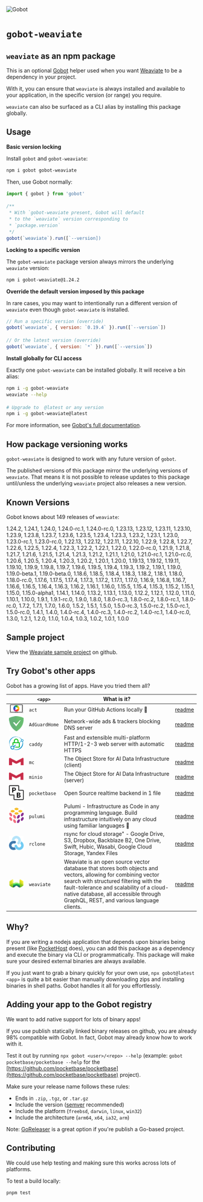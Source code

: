 ![Gobot](https://raw.githubusercontent.com/benallfree/gobot/v1.0.0-alpha.14/assets/gobot-banner-300x.png)

# `gobot-weaviate`

## `weaviate` as an npm package

This is an optional [Gobot](https://github.com/benallfree/gobot) helper used when you want [Weaviate](https://weaviate.io) to be a dependency in your project.

With it, you can ensure that `weaviate` is always installed and available to your application, in the specific version (or range) you require.

`weaviate` can also be surfaced as a CLI alias by installing this package globally.

## Usage

**Basic version locking**

Install `gobot` and `gobot-weaviate`:

```bash
npm i gobot gobot-weaviate
```

Then, use Gobot normally:

```js
import { gobot } from 'gobot'

/**
 * With `gobot-weaviate present, Gobot will default
 * to the `weaviate` version corresponding to
 * `package.version`
 */
gobot(`weaviate`).run([`--version])
```

**Locking to a specific version**

The `gobot-weaviate` package version always mirrors the underlying `weaviate` version:

```bash
npm i gobot-weaviate@1.24.2
```

**Override the default version imposed by this package**

In rare cases, you may want to intentionally run a different version of `weaviate` even though `gobot-weaviate` is installed.

```js
// Run a specific version (override)
gobot(`weaviate`, { version: `0.19.4` }).run([`--version`])

// Or the latest version (override)
gobot(`weaviate`, { version: `*` }).run([`--version`])
```

**Install globally for CLI access**

Exactly one `gobot-weaviate` can be installed globally. It will receive a bin alias:

```bash
npm i -g gobot-weaviate
weaviate --help

# Upgrade to  @latest or any version
npm i -g gobot-weaviate@latest
```

For more information, see [Gobot's full documentation](https://github.com/benallfree/gobot).

## How package versioning works

`gobot-weaviate` is designed to work with any future version of `gobot`.

The published versions of this package mirror the underlying versions of `weaviate`. That means it is not possible to release updates to this package until/unless the underlying `weaviate` project also releases a new version.



## Known Versions

Gobot knows about 149 releases of `weaviate`:

1.24.2, 1.24.1, 1.24.0, 1.24.0-rc.1, 1.24.0-rc.0, 1.23.13, 1.23.12, 1.23.11, 1.23.10, 1.23.9, 1.23.8, 1.23.7, 1.23.6, 1.23.5, 1.23.4, 1.23.3, 1.23.2, 1.23.1, 1.23.0, 1.23.0-rc.1, 1.23.0-rc.0, 1.22.13, 1.22.12, 1.22.11, 1.22.10, 1.22.9, 1.22.8, 1.22.7, 1.22.6, 1.22.5, 1.22.4, 1.22.3, 1.22.2, 1.22.1, 1.22.0, 1.22.0-rc.0, 1.21.9, 1.21.8, 1.21.7, 1.21.6, 1.21.5, 1.21.4, 1.21.3, 1.21.2, 1.21.1, 1.21.0, 1.21.0-rc.1, 1.21.0-rc.0, 1.20.6, 1.20.5, 1.20.4, 1.20.3, 1.20.2, 1.20.1, 1.20.0, 1.19.13, 1.19.12, 1.19.11, 1.19.10, 1.19.9, 1.19.8, 1.19.7, 1.19.6, 1.19.5, 1.19.4, 1.19.3, 1.19.2, 1.19.1, 1.19.0, 1.19.0-beta.1, 1.19.0-beta.0, 1.18.6, 1.18.5, 1.18.4, 1.18.3, 1.18.2, 1.18.1, 1.18.0, 1.18.0-rc.0, 1.17.6, 1.17.5, 1.17.4, 1.17.3, 1.17.2, 1.17.1, 1.17.0, 1.16.9, 1.16.8, 1.16.7, 1.16.6, 1.16.5, 1.16.4, 1.16.3, 1.16.2, 1.16.1, 1.16.0, 1.15.5, 1.15.4, 1.15.3, 1.15.2, 1.15.1, 1.15.0, 1.15.0-alpha1, 1.14.1, 1.14.0, 1.13.2, 1.13.1, 1.13.0, 1.12.2, 1.12.1, 1.12.0, 1.11.0, 1.10.1, 1.10.0, 1.9.1, 1.9.1-rc.0, 1.9.0, 1.8.0, 1.8.0-rc.3, 1.8.0-rc.2, 1.8.0-rc.1, 1.8.0-rc.0, 1.7.2, 1.7.1, 1.7.0, 1.6.0, 1.5.2, 1.5.1, 1.5.0, 1.5.0-rc.3, 1.5.0-rc.2, 1.5.0-rc.1, 1.5.0-rc.0, 1.4.1, 1.4.0, 1.4.0-rc.4, 1.4.0-rc.3, 1.4.0-rc.2, 1.4.0-rc.1, 1.4.0-rc.0, 1.3.0, 1.2.1, 1.2.0, 1.1.0, 1.0.4, 1.0.3, 1.0.2, 1.0.1, 1.0.0

## Sample project

View the [Weaviate sample project](https://github.com/benallfree/gobot/tree/v1.0.0-alpha.14/src/apps/weaviate/sample-project) on github.

## Try Gobot's other apps

Gobot has a growing list of apps. Have you tried them all?

| &nbsp;&nbsp;&nbsp;&nbsp;&nbsp;&nbsp;&nbsp;&nbsp;&nbsp;&nbsp;                                                                                              | `<app>`       | What is it?                                                                                                                                                                                                                                                                              |                                                                                                          |
| --------------------------------------------------------------------------------------------------------------------------------------------------------- | ------------- | ---------------------------------------------------------------------------------------------------------------------------------------------------------------------------------------------------------------------------------------------------------------------------------------- | -------------------------------------------------------------------------------------------------------- |
| [<img src="https://raw.githubusercontent.com/benallfree/gobot/v1.0.0-alpha.14/src/apps/act/logo-50x.png">](https://github.com/nektos/act)                 | `act`         | Run your GitHub Actions locally 🚀                                                                                                                                                                                                                                                       | [readme](https://github.com/benallfree/gobot/tree/v1.0.0-alpha.14/src/apps/act/helper/readme.md)         |
| [<img src="https://raw.githubusercontent.com/benallfree/gobot/v1.0.0-alpha.14/src/apps/AdGuardHome/logo-50x.png">](https://adguard.com/adguard-home.html) | `AdGuardHome` | Network-wide ads & trackers blocking DNS server                                                                                                                                                                                                                                          | [readme](https://github.com/benallfree/gobot/tree/v1.0.0-alpha.14/src/apps/AdGuardHome/helper/readme.md) |
| [<img src="https://raw.githubusercontent.com/benallfree/gobot/v1.0.0-alpha.14/src/apps/caddy/logo-50x.png">](https://caddyserver.com/)                    | `caddy`       | Fast and extensible multi-platform HTTP/1-2-3 web server with automatic HTTPS                                                                                                                                                                                                            | [readme](https://github.com/benallfree/gobot/tree/v1.0.0-alpha.14/src/apps/caddy/helper/readme.md)       |
| [<img src="https://raw.githubusercontent.com/benallfree/gobot/v1.0.0-alpha.14/src/apps/mc/logo-50x.png">](https://min.io)                                 | `mc`          | The Object Store for AI Data Infrastructure (client)                                                                                                                                                                                                                                     | [readme](https://github.com/benallfree/gobot/tree/v1.0.0-alpha.14/src/apps/mc/helper/readme.md)          |
| [<img src="https://raw.githubusercontent.com/benallfree/gobot/v1.0.0-alpha.14/src/apps/minio/logo-50x.png">](https://min.io)                              | `minio`       | The Object Store for AI Data Infrastructure (server)                                                                                                                                                                                                                                     | [readme](https://github.com/benallfree/gobot/tree/v1.0.0-alpha.14/src/apps/minio/helper/readme.md)       |
| [<img src="https://raw.githubusercontent.com/benallfree/gobot/v1.0.0-alpha.14/src/apps/pocketbase/logo-50x.png">](https://pocketbase.io)                  | `pocketbase`  | Open Source realtime backend in 1 file                                                                                                                                                                                                                                                   | [readme](https://github.com/benallfree/gobot/tree/v1.0.0-alpha.14/src/apps/pocketbase/helper/readme.md)  |
| [<img src="https://raw.githubusercontent.com/benallfree/gobot/v1.0.0-alpha.14/src/apps/pulumi/logo-50x.png">](https://www.pulumi.com)                     | `pulumi`      | Pulumi - Infrastructure as Code in any programming language. Build infrastructure intuitively on any cloud using familiar languages 🚀                                                                                                                                                   | [readme](https://github.com/benallfree/gobot/tree/v1.0.0-alpha.14/src/apps/pulumi/helper/readme.md)      |
| [<img src="https://raw.githubusercontent.com/benallfree/gobot/v1.0.0-alpha.14/src/apps/rclone/logo-50x.png">](https://rclone.org/)                        | `rclone`      | rsync for cloud storage" - Google Drive, S3, Dropbox, Backblaze B2, One Drive, Swift, Hubic, Wasabi, Google Cloud Storage, Yandex Files                                                                                                                                                  | [readme](https://github.com/benallfree/gobot/tree/v1.0.0-alpha.14/src/apps/rclone/helper/readme.md)      |
| [<img src="https://raw.githubusercontent.com/benallfree/gobot/v1.0.0-alpha.14/src/apps/weaviate/logo-50x.png">](https://weaviate.io)                      | `weaviate`    | Weaviate is an open source vector database that stores both objects and vectors, allowing for combining vector search with structured filtering with the fault-tolerance and scalability of a cloud-native database, all accessible through GraphQL, REST, and various language clients. | [readme](https://github.com/benallfree/gobot/tree/v1.0.0-alpha.14/src/apps/weaviate/helper/readme.md)    |

## Why?

If you are writing a nodejs application that depends upon binaries being present (like [PocketHost](https://github.com/pockethost/pockethost) does), you can add this package as a dependency and execute the binary via CLI or programmatically. This package will make sure your desired external binaries are always available.

If you just want to grab a binary quickly for your own use, `npx gobot@latest <app>` is quite a bit easier than manually downloading zips and installing binaries in shell paths. Gobot handles it all for you effortlessly.

## Adding your app to the Gobot registry

We want to add native support for lots of binary apps!

If you use publish statically linked binary releases on github, you are already 98% compatible with Gobot. In fact, Gobot may already know how to work with it.

Test it out by running `npx gobot <user>/<repo> --help` (example: `gobot pocketbase/pocketbase --help` for the [https://github.com/pocketbase/pocketbase](https://github.com/pocketbase/pocketbase) project).

Make sure your release name follows these rules:

- Ends in `.zip`, `.tgz`, or `.tar.gz`
- Include the version ([semver](https://semver.org) recommended)
- Include the platform (`freebsd`, `darwin`, `linux`, `win32`)
- Include the architecture (`arm64`, `x64`, `ia32`, `arm`)

Note: [GoReleaser](https://goreleaser.com/) is a great option if you're publish a Go-based project.

## Contributing

We could use help testing and making sure this works across lots of platforms.

To test a build locally:

```bash
pnpm test
```

